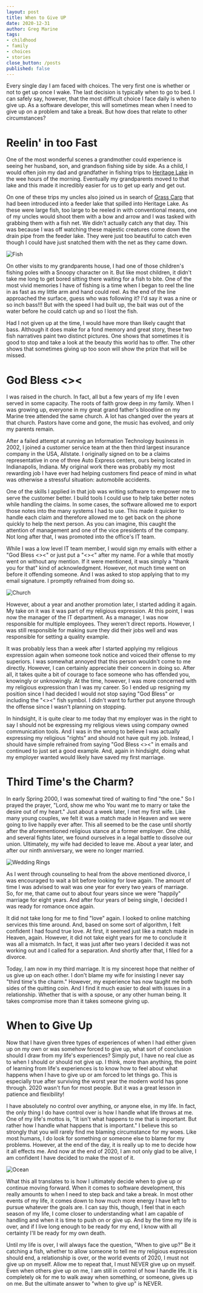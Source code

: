```yaml
---
layout: post
title: When to Give UP
date: 2020-12-31
author: Greg Marine
tags: 
- childhood
- family
- choices
- stories
close_button: /posts
published: false
---
```


Every single day I am faced with choices. The very first one is whether or not to get up once I wake. The last decision is typically when to go to bed. I can safely say, however, that the most difficult choice I face daily is when to give up. As a software developer, this will sometimes mean when I need to give up on a problem and take a break. But how does that relate to other circumstances?

<!--more-->

# Reelin' in too Fast

One of the most wonderful scenes a grandmother could experience is seeing her husband, son, and grandson fishing side by side. As a child, I would often join my dad and grandfather in fishing trips to [Heritage Lake](https://en.wikipedia.org/wiki/Heritage_Lake%2C_Indiana) in the wee hours of the morning. Eventually my grandparents moved to that lake and this made it incredibly easier for us to get up early and get out.

On one of these trips my uncles also joined us in search of [Grass Carp](https://en.wikipedia.org/wiki/Grass_carp) that had been introduced into a feeder lake that spilled into Heritage Lake. As these were large fish, too large to be reeled in with conventional means, one of my uncles would shoot them with a bow and arrow and I was tasked with grabbing them with a fish net. We didn't actually catch any that day. This was because I was off watching these majestic creatures come down the drain pipe from the feeder lake. They were just too beautiful to catch even though I could have just snatched them with the net as they came down.

![Fish](/assets/img/collections/posts/when-to-give-up/when-to-give-up-1.jpg "Fish")

On other visits to my grandparents house, I had one of those children's fishing poles with a Snoopy character on it. But like most children, it didn't take me long to get bored sitting there waiting for a fish to bite. One of the most vivid memories I have of fishing is a time when I began to reel the line in as fast as my little arm and hand could reel. As the end of the line approached the surface, guess who was following it? I'd say it was a nine or so inch bass!!! But with the speed I had built up, the bait was out of the water before he could catch up and so I lost the fish.

Had I not given up at the time, I would have more than likely caught that bass. Although it does make for a fond memory and great story, these two fish narratives paint two distinct pictures. One shows that sometimes it is good to stop and take a look at the beauty this world has to offer. The other shows that sometimes giving up too soon will show the prize that will be missed.

# God Bless <><

I was raised in the church. In fact, all but a few years of my life I even served in some capacity. The roots of faith grow deep in my family. When I was growing up, everyone in my great grand father's bloodline on my Marine tree attended the same church. A lot has changed over the years at that church. Pastors have come and gone, the music has evolved, and only my parents remain.

After a failed attempt at running an Information Technology business in 2002, I joined a customer service team at the then third largest insurance company in the USA, Allstate. I originally signed on to be a claims representative in one of three Auto Express centers, ours being located in Indianapolis, Indiana. My original work there was probably my most rewarding job I have ever had helping customers find peace of mind in what was otherwise a stressful situation: automobile accidents.

One of the skills I applied in that job was writing software to empower me to serve the customer better. I build tools I could use to help take better notes while handling the claims. In some cases, the software allowed me to export those notes into the many systems I had to use. This made it quicker to handle each claim and therefore allowed me to get back on the phone quickly to help the next person. As you can imagine, this caught the attention of management and one of the vice presidents of the company. Not long after that, I was promoted into the office's IT team.

While I was a low level IT team member, I would sign my emails with either a "God Bless <><" or just put a "<><" after my name. For a while that mostly went on without any mention. If it were mentioned, it was simply a "thank you for that" kind of acknowledgment. However, not much time went on before it offending someone. And I was asked to stop applying that to my email signature. I promptly refrained from doing so.

![Church](/assets/img/collections/posts/when-to-give-up/when-to-give-up-2.jpg "Church")

However, about a year and another promotion later, I started adding it again. My take on it was it was part of my religious expression. At this point, I was now the manager of the IT department. As a manager, I was now responsible for multiple employees. They weren't direct reports. However, I was still responsible for making sure they did their jobs well and was responsible for setting a quality example.

It was probably less than a week after I started applying my religious expression again when someone took notice and voiced their offense to my superiors. I was somewhat annoyed that this person wouldn't come to me directly. However, I can certainly appreciate their concern in doing so. After all, it takes quite a bit of courage to face someone who has offended you, knowingly or unknowingly. At the time, however, I was more concerned with my religious expression than I was my career. So I ended up resigning my position since I had decided I would not stop saying "God Bless" or including the "<><" fish symbol. I didn't want to further put anyone through the offense since I wasn't planning on stopping.

In hindsight, it is quite clear to me today that my employer was in the right to say I should not be expressing my religious views using company owned communication tools. And I was in the wrong to believe I was actually expressing my religious "rights" and should not have quit my job. Instead, I should have simple refrained from saying "God Bless <><" in emails and continued to just set a good example. And, again in hindsight, doing what my employer wanted would likely have saved my first marriage.

# Third Time's the Charm?

In early Spring 2000, I was somewhat tired of waiting to find "the one." So I prayed the prayer, "Lord, show me who You want me to marry or take the desire out of my heart." Just about a week later, I met my first wife. Like many young couples, we felt it was a match made in Heaven and we were going to live happily ever after. This all seemed to be the case until shortly after the aforementioned religious stance at a former employer. One child, and several fights later, we found ourselves in a legal battle to dissolve our union. Ultimately, my wife had decided to leave me. About a year later, and after our ninth anniversary, we were no longer married.

![Wedding Rings](/assets/img/collections/posts/when-to-give-up/when-to-give-up-3.jpg "Wedding Rings")

As I went through counseling to heal from the above mentioned divorce, I was encouraged to wait a bit before looking for love again. The amount of time I was advised to wait was one year for every two years of marriage. So, for me, that came out to about four years since we were "happily" marriage for eight years. And after four years of being single, I decided I was ready for romance once again.

It did not take long for me to find "love" again. I looked to online matching services this time around. And, based on some sort of algorithm, I felt confident I had found true love. At first, it seemed just like a match made in Heaven, again. However, it did not take eight years for me to conclude it was all a mismatch. In fact, it was just after two years I decided it was not working out and I called for a separation. And shortly after that, I filed for a divorce.

Today, I am now in my third marriage. It is my sincerest hope that neither of us give up on each other. I don't blame my wife for insisting I never say "third time's the charm." However, my experience has now taught me both sides of the quitting coin. And I find it much easier to deal with issues in a relationship. Whether that is with a spouse, or any other human being. It takes compromise more than it takes someone giving up.

# When to Give Up

Now that I have given three types of experiences of when I had either given up on my own or was somehow forced to give up, what sort of conclusion should I draw from my life's experiences? Simply put, I have no real clue as to when I should or should not give up. I think, more than anything, the point of learning from life's experiences is to know how to feel about what happens when I have to give up or am forced to let things go. This is especially true after surviving the worst year the modern world has gone through. 2020 wasn't fun for most people. But it was a great lesson in patience and flexibility!

I have absolutely no control over anything, or anyone else, in my life. In fact, the only thing I do have control over is how I handle what life throws at me. One of my life's mottos is, "It isn't what happens to me that is important. But rather how I handle what happens that is important." I believe this so strongly that you will rarely find me blaming circumstance for my woes. Like most humans, I do look for something or someone else to blame for my problems. However, at the end of the day, it is really up to me to decide how it all effects me. And now at the end of 2020, I am not only glad to be alive, I am confident I have decided to make the most of it.

![Ocean](/assets/img/collections/posts/when-to-give-up/when-to-give-up-4.jpg "Ocean")

What this all translates to is how I ultimately decide when to give up or continue moving forward. When it comes to software development, this really amounts to when I need to step back and take a break. In most other events of my life, it comes down to how much more energy I have left to pursue whatever the goals are. I can say this, though, I feel that in each season of my life, I come closer to understanding what I am capable of handling and when it is time to push on or give up. And by the time my life is over, and if I live long enough to be ready for my end, I know with all certainty I'll be ready for my own death.

Until my life is over, I will always face the question, "When to give up?" Be it catching a fish, whether to allow someone to tell me my religious expression should end, a relationship is over, or the world events of 2020, I must not give up on myself. Allow me to repeat that, I must NEVER give up on myself. Even when others give up on me, I am still in control of how I handle life. It is completely ok for me to walk away when something, or someone, gives up on me. But the ultimate answer to "when to give up" is NEVER.